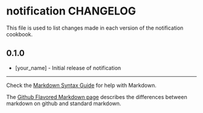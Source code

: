 notification CHANGELOG
======================

This file is used to list changes made in each version of the notification cookbook.

0.1.0
-----
- [your_name] - Initial release of notification

- - -
Check the [Markdown Syntax Guide](http://daringfireball.net/projects/markdown/syntax) for help with Markdown.

The [Github Flavored Markdown page](http://github.github.com/github-flavored-markdown/) describes the differences between markdown on github and standard markdown.

